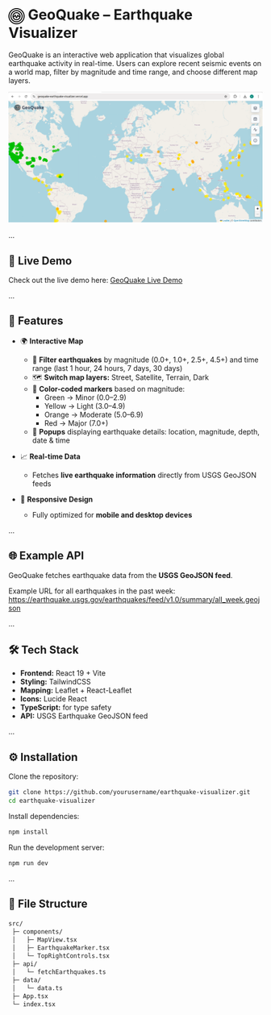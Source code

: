 # <img src="public/logo.png" alt="GeoQuake Logo" width="32" height="32" style="vertical-align: middle;"> GeoQuake – Earthquake Visualizer

GeoQuake is an interactive web application that visualizes global earthquake activity in real-time. Users can explore recent seismic events on a world map, filter by magnitude and time range, and choose different map layers.  

![GeoQuake Screenshot](public/screenshot.png)

...


## 🔗 Live Demo

Check out the live demo here: [GeoQuake Live Demo](https://geoquake-earthquake-visualizer.vercel.app/)

...

## 🚀 Features

- 🌍 **Interactive Map**
  - 🔎 **Filter earthquakes** by magnitude (0.0+, 1.0+, 2.5+, 4.5+) and time range (last 1 hour, 24 hours, 7 days, 30 days)  
  - 🗺️ **Switch map layers:** Street, Satellite, Terrain, Dark  
  - 🎨 **Color-coded markers** based on magnitude:  
    - Green → Minor (0.0–2.9)  
    - Yellow → Light (3.0–4.9)  
    - Orange → Moderate (5.0–6.9)  
    - Red → Major (7.0+)  
  - 📝 **Popups** displaying earthquake details: location, magnitude, depth, date & time  

- 📈 **Real-time Data**
  - Fetches **live earthquake information** directly from USGS GeoJSON feeds  

- 📱 **Responsive Design**
  - Fully optimized for **mobile and desktop devices**

...

## 🌐 Example API

GeoQuake fetches earthquake data from the **USGS GeoJSON feed**.  

Example URL for all earthquakes in the past week:  
https://earthquake.usgs.gov/earthquakes/feed/v1.0/summary/all_week.geojson

...

## 🛠️ Tech Stack

- **Frontend:** React 19 + Vite  
- **Styling:** TailwindCSS  
- **Mapping:** Leaflet + React-Leaflet  
- **Icons:** Lucide React  
- **TypeScript:** for type safety  
- **API:** USGS Earthquake GeoJSON feed

...

## ⚙️ Installation

Clone the repository:

```bash
git clone https://github.com/yourusername/earthquake-visualizer.git
cd earthquake-visualizer
```

Install dependencies:
```bash
npm install
```

Run the development server:
```bash
npm run dev
```

...

## 📂 File Structure

```
src/
 ├─ components/
 │   ├─ MapView.tsx
 │   ├─ EarthquakeMarker.tsx
 │   └─ TopRightControls.tsx
 ├─ api/
 │   └─ fetchEarthquakes.ts
 ├─ data/
 │   └─ data.ts
 ├─ App.tsx
 └─ index.tsx
```
